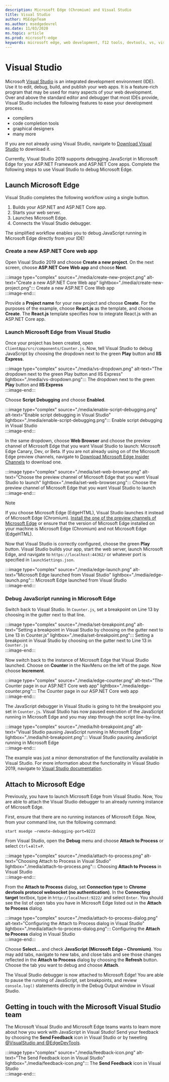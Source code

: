 ```yaml
---
description: Microsoft Edge (Chromium) and Visual Studio
title: Visual Studio
author: MSEdgeTeam
ms.author: msedgedevrel
ms.date: 11/03/2020
ms.topic: article
ms.prod: microsoft-edge
keywords: microsoft edge, web development, f12 tools, devtools, vs, visual studio, debugger
---
```

# Visual Studio  

Microsoft [Visual Studio][MicrosoftVisualstudioVs] is an integrated development environment \(IDE\).   Use it to edit, debug, build, and publish your web apps.  It is a feature-rich program that may be used for many aspects of your web development.  Over and above the standard editor and debugger that most IDEs provide, Visual Studio includes the following features to ease your development process.  

*   compilers  
*   code completion tools  
*   graphical designers  
*   many more  

If you are not already using Visual Studio, navigate to [Download Visual Studio][MicrosoftVisualstudioDownloads] to download it.  

Currently, Visual Studio 2019 supports debugging JavaScript in Microsoft Edge for your ASP.NET Framework and ASP.NET Core apps.  Complete the following steps to use Visual Studio to debug Microsoft Edge.  

## Launch Microsoft Edge  

Visual Studio completes the following workflow using a single button.  

1.  Builds your ASP.NET and ASP.NET Core app.  
1.  Starts your web server.  
1.  Launches Microsoft Edge.  
1.  Connects the Visual Studio debugger.  
    
The simplified workflow enables you to debug JavaScript running in Microsoft Edge directly from your IDE!  

### Create a new ASP.NET Core web app  

Open Visual Studio 2019 and choose **Create a new project**.  On the next screen, choose **ASP.NET Core Web app** and choose **Next**.  

:::image type="complex" source="./media/create-new-project.png" alt-text="Create a new ASP.NET Core Web app" lightbox="./media/create-new-project.png":::
   Create a new ASP.NET Core Web app  
:::image-end:::  

Provide a **Project name** for your new project and choose **Create**.  For the purposes of the example, choose **React.js** as the template, and choose **Create**.  The **React.js** template specifies how to integrate React.js with an ASP.NET Core app.  

### Launch Microsoft Edge from Visual Studio  

Once your project has been created, open `ClientApp/src/components/Counter.js`.  Now, tell Visual Studio to debug JavaScript by choosing the dropdown next to the green **Play** button and **IIS Express**.  

:::image type="complex" source="./media/vs-dropdown.png" alt-text="The dropdown next to the green Play button and IIS Express" lightbox="./media/vs-dropdown.png":::
   The dropdown next to the green **Play** button and **IIS Express**  
:::image-end:::  

Choose **Script Debugging** and choose **Enabled**.  

:::image type="complex" source="./media/enable-script-debugging.png" alt-text="Enable script debugging in Visual Studio" lightbox="./media/enable-script-debugging.png":::
   Enable script debugging in Visual Studio  
:::image-end:::  

In the same dropdown, choose **Web Browser** and choose the preview channel of Microsoft Edge that you want Visual Studio to launch: Microsoft Edge Canary, Dev, or Beta.  If you are not already using on of the Microsoft Edge preview channels, navigate to [Download Microsoft Edge Insider Channels][MicrosoftedgeinsiderDownload] to download one.  

:::image type="complex" source="./media/set-web-browser.png" alt-text="Choose the preview channel of Microsoft Edge that you want Visual Studio to launch" lightbox="./media/set-web-browser.png":::
   Choose the preview channel of Microsoft Edge that you want Visual Studio to launch  
:::image-end:::  

> [!NOTE]
> If you choose Microsoft Edge \(EdgeHTML\), Visual Studio launches it instead of Microsoft Edge \(Chromium\).  [Install the one of the preview channels of Microsoft Edge][MicrosoftedgeinsiderDownload] or ensure that the version of Microsoft Edge installed on your machine is Microsoft Edge \(Chromium\) and not Microsoft Edge \(EdgeHTML\).  

Now that Visual Studio is correctly configured, choose the green **Play** button.  Visual Studio builds your app, start the web server, launch Microsoft Edge, and navigate to `https://localhost:44362/` or whatever port is specified in `launchSettings.json`.  

:::image type="complex" source="./media/edge-launch.png" alt-text="Microsoft Edge launched from Visual Studio" lightbox="./media/edge-launch.png":::
   Microsoft Edge launched from Visual Studio  
:::image-end:::  

### Debug JavaScript running in Microsoft Edge  

Switch back to Visual Studio.  In `Counter.js`, set a breakpoint on Line 13 by choosing in the gutter next to that line.  

:::image type="complex" source="./media/set-breakpoint.png" alt-text="Setting a breakpoint in Visual Studio by choosing on the gutter next to Line 13 in Counter.js" lightbox="./media/set-breakpoint.png":::
   Setting a breakpoint in Visual Studio by choosing on the gutter next to Line 13 in `Counter.js`  
:::image-end:::  

Now switch back to the instance of Microsoft Edge that Visual Studio launched.  Choose on **Counter** in the NavMenu on the left of the page.  Now choose **Increment**.  

:::image type="complex" source="./media/edge-counter.png" alt-text="The Counter page in our ASP.NET Core web app" lightbox="./media/edge-counter.png":::
   The Counter page in our ASP.NET Core web app  
:::image-end:::  

The JavaScript debugger in Visual Studio is going to hit the breakpoint you set in `Counter.js`.  Visual Studio has now paused execution of the JavaScript running in Microsoft Edge and you may step through the script line-by-line.  

:::image type="complex" source="./media/hit-breakpoint.png" alt-text="Visual Studio pausing JavaScript running in Microsoft Edge" lightbox="./media/hit-breakpoint.png":::
   Visual Studio pausing JavaScript running in Microsoft Edge  
:::image-end:::  

The example was just a minor demonstration of the functionality available in Visual Studio.  For more information about the functionality in Visual Studio 2019, navigate to [Visual Studio documentation][VisualStudioWindowsIndex].  

## Attach to Microsoft Edge  

Previously, you have to launch Microsoft Edge from Visual Studio.  Now, You are able to attach the Visual Studio debugger to an already running instance of Microsoft Edge.  

First, ensure that there are no running instances of Microsoft Edge.  Now, from your command line, run the following command:  

```console
start msedge –remote-debugging-port=9222
```  

From Visual Studio, open the **Debug** menu and choose **Attach to Process** or select `Ctrl`+`Alt`+`P`.  

:::image type="complex" source="./media/attach-to-process.png" alt-text="Choosing Attach to Process in Visual Studio" lightbox="./media/attach-to-process.png":::
   Choosing **Attach to Process** in Visual Studio  
:::image-end:::  

From the **Attach to Process** dialog, set **Connection type** to **Chrome devtools protocol websocket (no authentication)**.  In the **Connecting target** textbox, type in `http://localhost:9222/` and select `Enter`.  You should see the list of open tabs you have in Microsoft Edge listed out in the **Attach to Process** dialog.  

:::image type="complex" source="./media/attach-to-process-dialog.png" alt-text="Configuring the Attach to Process dialog in Visual Studio" lightbox="./media/attach-to-process-dialog.png":::
   Configuring the **Attach to Process** dialog in Visual Studio  
:::image-end:::  

Choose **Select...** and check **JavaScript (Microsoft Edge – Chromium)**.  You may add tabs, navigate to new tabs, and close tabs and see those changes reflected in the **Attach to Process** dialog by choosing the **Refresh** button.  Choose the tab you want to debug and choose **Attach**.  

The Visual Studio debugger is now attached to Microsoft Edge!  You are able to pause the running of JavaScript, set breakpoints, and review `console.log()` statements directly in the Debug Output window in Visual Studio.  

## Getting in touch with the Microsoft Visual Studio team  

The Microsoft Visual Studio and Microsoft Edge teams wants to learn more about how you work with JavaScript in Visual Studio!  Send your feedback by choosing the **Send Feedback** icon in Visual Studio or by tweeting [@VisualStudio and @EdgeDevTools][TwitterIntentTweetViualstudioEdgdevtools].  

:::image type="complex" source="./media/feedback-icon.png" alt-text="The Send Feedback icon in Visual Studio" lightbox="./media/feedback-icon.png":::
   The **Send Feedback** icon in Visual Studio  
:::image-end:::  

<!-- links -->  

[VisualStudioWindowsIndex]: /visualstudio/windows/index "Visual Studio documentation | Microsoft Docs"  

[MicrosoftVisualstudioDownloads]: https://visualstudio.microsoft.com/downloads "Download Visual Studio"  
[MicrosoftVisualstudioVs]: https://visualstudio.microsoft.com/vs "Visual Studio IDE"  

[MicrosoftedgeinsiderDownload]: https://www.microsoftedgeinsider.com/download "Download Microsoft Edge Insider Channels"  

[TwitterIntentTweetViualstudioEdgdevtools]: https://twitter.com/intent/tweet?text=@VisualStudio+@EdgeDevTools "Tweet to @VisualStudio and @EdgeDevTools | Twitter"  
